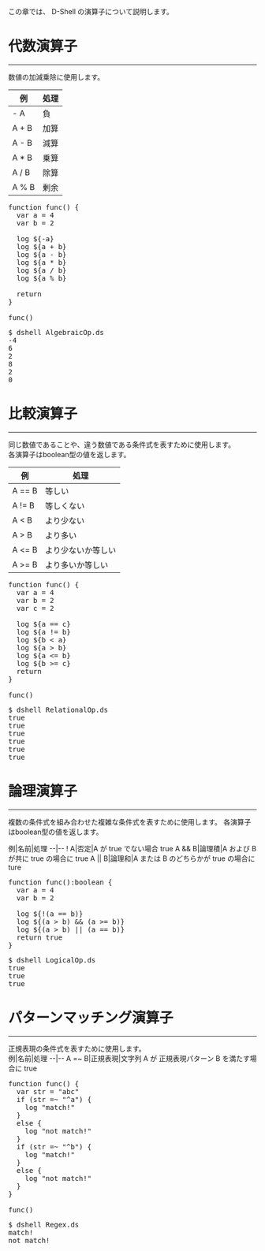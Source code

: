この章では、 D-Shell の演算子について説明します。  

# 代数演算子
***
数値の加減乗除に使用します。

例|処理
--|--
- A|負
A + B|加算
A - B|減算
A * B|乗算
A / B|除算
A % B|剰余

<pre class="nums:true toolbar:1 plain:true lang:scala highlight:0 decode:true " title="サンプル:  AlgebraicOp.ds" >
function func() {
  var a = 4
  var b = 2

  log ${-a}
  log ${a + b}
  log ${a - b}
  log ${a * b}
  log ${a / b}
  log ${a % b}

  return
}

func()
</pre>

<pre class="toolbar:1" title="実行例">
$ dshell AlgebraicOp.ds
-4
6
2
8
2
0
</pre>

# 比較演算子
***
同じ数値であることや、違う数値である条件式を表すために使用します。  
各演算子はboolean型の値を返します。  

例|処理
--|--
A == B|等しい
A != B|等しくない
A < B|より少ない
A > B|より多い
A <= B|より少ないか等しい
A >= B|より多いか等しい

<pre class="nums:true toolbar:1 plain:true lang:scala highlight:0 decode:true " title="サンプル:  RelationalOp.ds" >
function func() {
  var a = 4
  var b = 2
  var c = 2

  log ${a == c}
  log ${a != b}
  log ${b < a}
  log ${a > b}
  log ${a <= b}
  log ${b >= c}
  return
}

func()
</pre>

<pre class="toolbar:1" title="実行例">
$ dshell RelationalOp.ds
true
true
true
true
true
true
</pre>


# 論理演算子
***
複数の条件式を組み合わせた複雑な条件式を表すために使用します。 
各演算子はboolean型の値を返します。  

例|名前|処理
--|--
! A|否定|A が true でない場合 true
A && B|論理積|A および B が共に true の場合に true
A || B|論理和|A または B のどちらかが true の場合に ture

<pre class="nums:true toolbar:1 plain:true lang:scala highlight:0 decode:true " title="サンプル: LogicalOp.ds" >
function func():boolean {
  var a = 4
  var b = 2

  log ${!(a == b)}
  log ${(a > b) && (a >= b)}
  log ${(a > b) || (a == b)}
  return true
}
</pre>

<pre class="toolbar:1" title="実行例">
$ dshell LogicalOp.ds
true
true
true
</pre>

# パターンマッチング演算子
***
正規表現の条件式を表すために使用します。  
例|名前|処理
--|--
A =~ B|正規表現|文字列 A が 正規表現パターン B を満たす場合に true

<pre class="nums:true toolbar:1 plain:true lang:scala highlight:0 decode:true " title="サンプル: Regex.ds" >
function func() {
  var str = "abc"
  if (str =~ "^a") {
    log "match!"
  }
  else {
    log "not match!"
  }
  if (str =~ "^b") {
    log "match!"
  }
  else {
    log "not match!"
  }
}

func()
</pre>

<pre class="toolbar:1" title="実行例">
$ dshell Regex.ds
match!
not match!
</pre>

